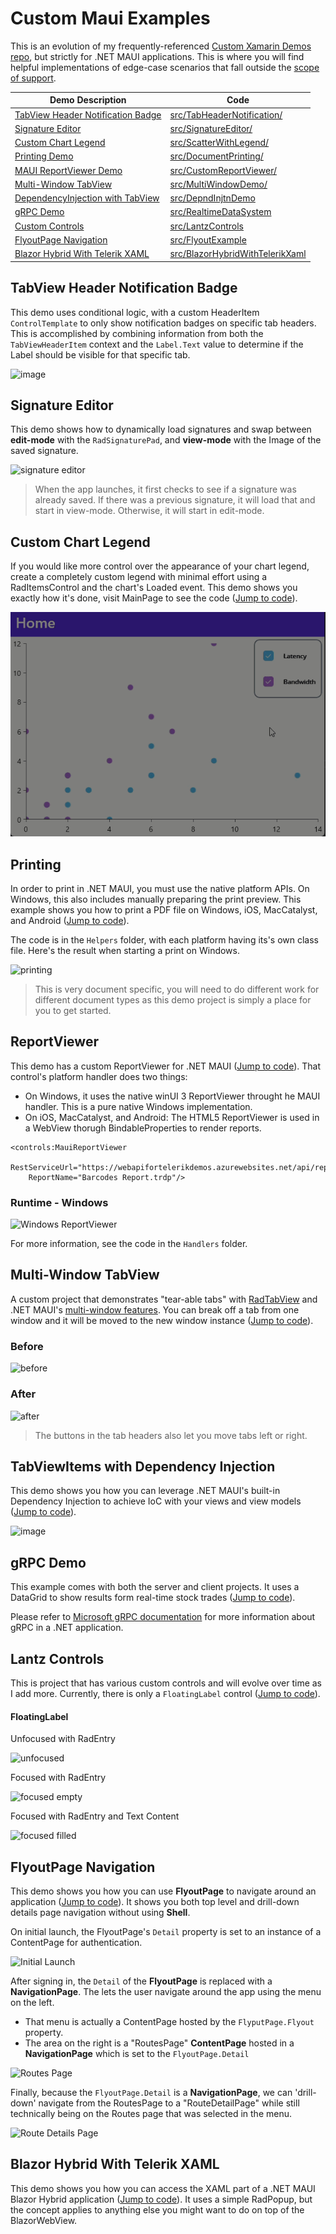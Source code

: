 # Custom Maui Examples

This is an evolution of my frequently-referenced [Custom Xamarin Demos repo](https://github.com/LanceMcCarthy/CustomXamarinDemos), but strictly for .NET MAUI applications. This is where you will find helpful implementations of edge-case scenarios that fall outside the [scope of support](https://www.telerik.com/account/support-center/scope).

| Demo Description | Code | 
|------|---|
| [TabView Header Notification Badge](#signature-editor) | [src/TabHeaderNotification/](src/TabHeaderNotification/) |
| [Signature Editor](#signature-editor) | [src/SignatureEditor/](src/SignatureEditor/) |
| [Custom Chart Legend](#custom-chart-legend) | [src/ScatterWithLegend/](src/ScatterWithLegend/) |
| [Printing Demo](#printing) | [src/DocumentPrinting/](src/DocumentPrinting/) |
| [MAUI ReportViewer Demo](#reportviewer) | [src/CustomReportViewer/](src/CustomReportViewer/) |
| [Multi-Window TabView](#multi-window-tabview) | [src/MultiWindowDemo/](src/MultiWindowDemo/) |
| [DependencyInjection with TabView](#TabViewItems-with-dependency-injection) | [src/DepndInjtnDemo](src/DepndInjtnDemo) |
| [gRPC Demo](#grpc-demo) | [src/RealtimeDataSystem](src/RealtimeDataSystem) |
| [Custom Controls](#lantz-controls) | [src/LantzControls](src/LantzControls) |
| [FlyoutPage Navigation](#flyoutpage-navigation) | [src/FlyoutExample](src/FlyoutExample) |
| [Blazor Hybrid With Telerik XAML](#blazor-hybrid-with-telerik-xaml) | [src/BlazorHybridWithTelerikXaml](src/BlazorHybridWithTelerikXaml) |

## TabView Header Notification Badge

This demo uses conditional logic, with a custom HeaderItem `ControlTemplate` to only show notification badges on specific tab headers. This is accomplished by combining information from both the `TabViewHeaderItem` context and the `Label.Text` value to determine if the Label should be visible for that specific tab.

![image](https://github.com/LanceMcCarthy/CustomMauiExamples/assets/3520532/767b61fe-26c6-4f24-ad8e-c93947d04296)

## Signature Editor

This demo shows how to dynamically load signatures and swap between **edit-mode** with the `RadSignaturePad`, and **view-mode** with the Image of the saved signature.

![signature editor](https://github.com/LanceMcCarthy/CustomMauiExamples/assets/3520532/eb0a0a6e-4007-4114-babf-f870cb8e025b)

> When the app launches, it first checks to see if a signature was already saved. If there was a previous signature, it will load that and start in view-mode. Otherwise, it will start in edit-mode.

## Custom Chart Legend

If you would like more control over the appearance of your chart legend, create a completely custom legend with minimal effort using a RadItemsControl and the chart's Loaded event. This demo shows you exactly how it's done, visit MainPage to see the code ([Jump to code](src/ScatterWithLegend/)).

![custom chart legend](/images/custom-series-legend.gif)

## Printing

In order to print in .NET MAUI, you must use the native platform APIs. On Windows, this also includes manually preparing the print preview. This example shows you how to print a PDF file on Windows, iOS, MacCatalyst, and Android ([Jump to code](src/DocumentPrinting/)).

The code is in the `Helpers` folder, with each platform having its's own class file. Here's the result when starting a print on Windows.

![printing](https://github.com/LanceMcCarthy/CustomMauiExamples/assets/3520532/8801026d-69c9-4a9d-b2bd-bd34ff6f8fdc)

> This is very document specific, you will need to do different work for different document types as this demo project is simply a place for you to get started.

## ReportViewer

This demo has a custom ReportViewer for .NET MAUI ([Jump to code](src/CustomReportViewer/)). That control's platform handler does two things:

- On Windows, it uses the native winUI 3 ReportViewer throught he MAUI handler. This is a pure native Windows implementation.
- On iOS, MacCatalyst, and Android: The HTML5 ReportViewer is used in a WebView thorugh BindableProperties to render reports.

```xaml
<controls:MauiReportViewer 
    RestServiceUrl="https://webapifortelerikdemos.azurewebsites.net/api/reports"
    ReportName="Barcodes Report.trdp"/>
```

### Runtime - Windows

![Windows ReportViewer](https://github.com/LanceMcCarthy/CustomMauiExamples/assets/3520532/9ff626b6-f7e2-4063-84c3-792d9572f218)

For more information, see the code in the `Handlers` folder.

## Multi-Window TabView

A custom project that demonstrates "tear-able tabs" with [RadTabView](https://docs.telerik.com/devtools/maui/controls/tabview/overview) and .NET MAUI's [multi-window features](https://learn.microsoft.com/en-us/dotnet/maui/fundamentals/windows). You can break off a tab from one window and it will be moved to the new window instance ([Jump to code](src/MultiWindowDemo/)).

### Before

![before](https://github.com/LanceMcCarthy/CustomMauiExamples/assets/3520532/5f9481a6-599d-44a8-bce4-ad0b4c3c84da)

### After

![after](https://github.com/LanceMcCarthy/CustomMauiExamples/assets/3520532/3f51435f-50d4-4767-98d4-a14c20ad6016)

> The buttons in the tab headers also let you move tabs left or right.

## TabViewItems with Dependency Injection

This demo shows you how you can leverage .NET MAUI's built-in Dependency Injection to achieve IoC with your views and view models ([Jump to code](src/DepndInjtnDemo/)).

![image](https://user-images.githubusercontent.com/3520532/201428243-95840722-f319-4676-9210-14b4c61bcfd2.png)

## gRPC Demo

This example comes with both the server and client projects. It uses a DataGrid to show results form real-time stock trades ([Jump to code](src/RealtimeDataSystem/)).

Please refer to [Microsoft gRPC documentation](https://docs.microsoft.com/en-us/aspnet/core/tutorials/grpc/grpc-start?view=aspnetcore-6.0&tabs=visual-studio) for more information about gRPC in a .NET application.

## Lantz Controls

This is project that has various custom controls and will evolve over time as I add more. Currently, there is only a `FloatingLabel` control ([Jump to code](src/LantzControls/)).

#### FloatingLabel

Unfocused with RadEntry

![unfocused](https://user-images.githubusercontent.com/3520532/185198526-85ca9f1f-3f49-4db2-9fe4-0bd3d18bac3e.png)

Focused with RadEntry

![focused empty](https://user-images.githubusercontent.com/3520532/185198745-6760b46f-97aa-4f7f-98c3-99330f6325a5.png)

Focused with RadEntry and Text Content

![focused filled](https://user-images.githubusercontent.com/3520532/185198803-baaa19cc-ac66-4a21-9b5b-c85936d1e7e4.png)

## FlyoutPage Navigation

This demo shows you how you can use **FlyoutPage** to navigate around an application ([Jump to code](src/FlyoutExample/)). It shows you both top level and drill-down details page navigation without using **Shell**.

On initial launch, the FlyoutPage's `Detail` property is set to an instance of a ContentPage for authentication.

![Initial Launch](https://user-images.githubusercontent.com/3520532/169628274-6bce881c-4e13-4378-9cdc-903a6aeae0af.png)

After signing in, the `Detail` of the **FlyoutPage** is replaced with a **NavigationPage**. The lets the user navigate around the app using the menu on the left.

- That menu is actually a ContentPage hosted by the `FlyputPage.Flyout` property.
- The area on the right is a "RoutesPage" **ContentPage** hosted in a **NavigationPage** which is set to the `FlyoutPage.Detail`

![Routes Page](https://user-images.githubusercontent.com/3520532/169628294-5e84f097-af78-4f50-8540-7dc5d483aff0.png)

Finally, because the `FlyoutPage.Detail` is a **NavigationPage**, we can 'drill-down' navigate from the RoutesPage to a "RouteDetailPage" while still technically being on the Routes page that was selected in the menu.

![Route Details Page](https://user-images.githubusercontent.com/3520532/169628313-e22e63f2-b662-4138-ab92-71b9b1f88ab1.png)

## Blazor Hybrid With Telerik XAML

This demo shows you how you can access the XAML part of a .NET MAUI Blazor Hybrid application ([Jump to code](src/BlazorHybridWithTelerikXaml/)). It uses a simple RadPopup, but the concept applies to anything else you might want to do on top of the BlazorWebView.


